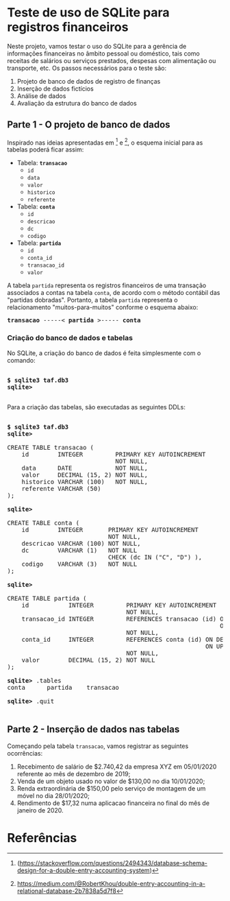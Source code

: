 # Teste de uso de SQLite para registros financeiros

Neste projeto, vamos testar o uso do SQLite para a gerência de informações financeiras no âmbito pessoal ou doméstico, tais como receitas de salários ou serviços prestados, despesas com alimentação ou transporte, etc. Os passos necessários para o teste são:

1. Projeto de banco de dados de registro de finanças
2. Inserção de dados fictícios
3. Análise de dados
4. Avaliação da estrutura do banco de dados

## Parte 1 - O projeto de banco de dados
Inspirado nas ideias apresentadas em [^1] e [^2], o esquema inicial para as tabelas poderá ficar assim:
[^1]: (https://stackoverflow.com/questions/2494343/database-schema-design-for-a-double-entry-accounting-system)
[^2]: https://medium.com/@RobertKhou/double-entry-accounting-in-a-relational-database-2b7838a5d7f8

* Tabela: **`transacao`**
  - `id`
  - `data`
  - `valor`
  - `historico`
  - `referente`
* Tabela: **`conta`**
  - `id`
  - `descricao`
  - `dc`
  - `codigo`
* Tabela: **`partida`**
  - `id`
  - `conta_id`
  - `transacao_id`
  - `valor`

A tabela `partida` representa os registros financeiros de uma transação associados a contas na tabela `conta`, de acordo com o método contábil das "partidas dobradas". Portanto, a tabela `partida` representa o relacionamento "muitos-para-muitos" conforme o esquema abaixo:
<pre>
<b>transacao</b> -----< <b>partida</b> >----- <b>conta</b>
</pre>
### Criação do banco de dados e tabelas

No SQLite, a criação do banco de dados é feita simplesmente com o comando:
<pre>
<b>
$ sqlite3 taf.db3
sqlite>
</b>
</pre>
Para a criação das tabelas, são executadas as seguintes DDLs:
<pre>
<b>
$ sqlite3 taf.db3
sqlite>
</b>
CREATE TABLE transacao (
    id        INTEGER         PRIMARY KEY AUTOINCREMENT
                              NOT NULL,
    data      DATE            NOT NULL,
    valor     DECIMAL (15, 2) NOT NULL,
    historico VARCHAR (100)   NOT NULL,
    referente VARCHAR (50) 
);
<b>
sqlite>
</b>
CREATE TABLE conta (
    id        INTEGER       PRIMARY KEY AUTOINCREMENT
                            NOT NULL,
    descricao VARCHAR (100) NOT NULL,
    dc        VARCHAR (1)   NOT NULL
                            CHECK (dc IN ("C", "D") ),
    codigo    VARCHAR (3)   NOT NULL
);
<b>
sqlite>
</b>
CREATE TABLE partida (
    id           INTEGER         PRIMARY KEY AUTOINCREMENT
                                 NOT NULL,
    transacao_id INTEGER         REFERENCES transacao (id) ON DELETE CASCADE
                                                           ON UPDATE CASCADE
                                 NOT NULL,
    conta_id     INTEGER         REFERENCES conta (id) ON DELETE CASCADE
                                                       ON UPDATE CASCADE
                                 NOT NULL,
    valor        DECIMAL (15, 2) NOT NULL
);

<b>sqlite></b> .tables
conta      partida    transacao

<b>sqlite></b> .quit
</b>
</pre>
## Parte 2 - Inserção de dados nas tabelas

Começando pela tabela `transacao`, vamos registrar as seguintes ocorrências:

1. Recebimento de salário de $2.740,42 da empresa XYZ em 05/01/2020 referente ao mês de dezembro de 2019;
2. Venda de um objeto usado no valor de $130,00 no dia 10/01/2020;
3. Renda extraordinária de $150,00 pelo serviço de montagem de um móvel no dia 28/01/2020;
4. Rendimento de $17,32 numa aplicacao financeira no final do mês de janeiro de 2020.

# Referências